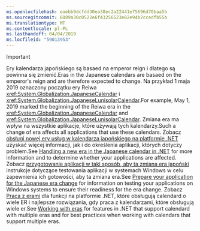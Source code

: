 ```yaml
---
ms.openlocfilehash: eaebb9dcfdd30ea38ec2a22441e75696d70baa5b
ms.sourcegitcommit: 6089a30c0522e6f43256523e82e94b2ccedfb55b
ms.translationtype: MT
ms.contentlocale: pl-PL
ms.lasthandoff: 04/04/2019
ms.locfileid: "59013953"
---
```


> [!IMPORTANT]
>  <span data-ttu-id="61d51-101">Ery kalendarza japońskiego są basaed na emperor reign i dlatego są powinna się zmienić.</span><span class="sxs-lookup"><span data-stu-id="61d51-101">Eras in the Japanese calendars are basaed on the emperor's reign and are therefore expected to change.</span></span> <span data-ttu-id="61d51-102">Na przykład 1 maja 2019 oznaczony początku ery Reiwa <xref:System.Globalization.JapaneseCalendar> i <xref:System.Globalization.JapaneseLunisolarCalendar>.</span><span class="sxs-lookup"><span data-stu-id="61d51-102">For example, May 1, 2019 marked the beginning of the Reiwa era in the <xref:System.Globalization.JapaneseCalendar> and <xref:System.Globalization.JapaneseLunisolarCalendar>.</span></span> <span data-ttu-id="61d51-103">Zmiana era ma wpływ na wszystkie aplikacje, które używają tych kalendarzy.</span><span class="sxs-lookup"><span data-stu-id="61d51-103">Such a change of era affects all applications that use these calendars.</span></span> <span data-ttu-id="61d51-104">Zobacz [obsługi nowej ery usług w kalendarza japońskiego na platformie .NET](https://devblogs.microsoft.com/dotnet/handling-a-new-era-in-the-japanese-calendar-in-net/) uzyskać więcej informacji, jak i do określenia aplikacji, których dotyczy problem.</span><span class="sxs-lookup"><span data-stu-id="61d51-104">See [Handling a new era in the Japanese calendar in .NET](https://devblogs.microsoft.com/dotnet/handling-a-new-era-in-the-japanese-calendar-in-net/) for more information and to determine whether your applications are affected.</span></span> <span data-ttu-id="61d51-105">Zobacz [przygotowanie aplikacji w taki sposób, aby ta zmiana era japoński](/windows/uwp/design/globalizing/japanese-era-change) instrukcje dotyczące testowania aplikacji w systemach Windows w celu zapewnienia ich gotowości, aby ta zmiana era.</span><span class="sxs-lookup"><span data-stu-id="61d51-105">See [Prepare your application for the Japanese era change](/windows/uwp/design/globalizing/japanese-era-change) for information on testing your applications on Windows systems to ensure their readiness for the era change.</span></span> <span data-ttu-id="61d51-106">Zobacz [Praca z erami](~/docs/standard/datetime/working-with-calendars.md#working-with-eras) dla funkcji na platformie .NET, które obsługują calendard o wiele ER i najlepsze rozwiązania, gdy praca z kalendarzami, które obsługują wiele er.</span><span class="sxs-lookup"><span data-stu-id="61d51-106">See [Working with eras](~/docs/standard/datetime/working-with-calendars.md#working-with-eras) for features in .NET that support calendard with multiple eras and for best practices when working with calendars that support multiple eras.</span></span>
